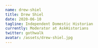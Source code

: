 ```yaml
---
name: drew-shiel
title: Drew Shiel
date: 2020-06-10
tagline: Independent Domestic Historian
currently: Moderator at AskHistorians
twitter: gothwalk
avatar: /assets/drew-shiel.jpg
---
```

